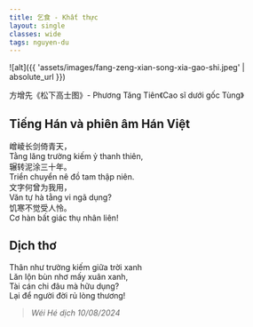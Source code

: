 ```yaml
---
title: 乞食 - Khất thực
layout: single
classes: wide
tags: nguyen-du
---
```


![alt]({{ 'assets/images/fang-zeng-xian-song-xia-gao-shi.jpeg' | absolute_url }})
> <cite>
方增先《松下高士图》- Phương Tăng Tiên《Cao sĩ dưới gốc Tùng》
</cite>

## Tiếng Hán và phiên âm Hán Việt
嶒崚长剑倚青天，\
Tằng lăng trường kiếm ỷ thanh thiên,\
辗转泥涂三十年。\
Triển chuyển nê đồ tam thập niên.\
文字何曾为我用，\
Văn tự hà tằng vi ngã dụng?\
饥寒不觉受人怜。\
Cơ hàn bất giác thụ nhân liên!

## Dịch thơ
Thân như trường kiếm giữa trời xanh\
Lăn lộn bùn nhơ mấy xuân xanh,\
Tài cán chi đâu mà hữu dụng?\
Lại để người đời rủ lòng thương!

> <cite> Wéi Hé dịch 10/08/2024 </cite>